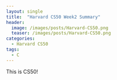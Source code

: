 ```yaml
---
layout: single
title:  "Harvard CS50 Week2 Summary"
header:
  image: /images/posts/Harvard-CS50.png
  teaser: /images/posts/Harvard-CS50.png
categories: 
  - Harvard CS50
tags:
  - C
---
```


This is CS50!
